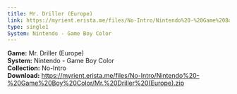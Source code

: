 ```yaml
---
title: Mr. Driller (Europe)
link: https://myrient.erista.me/files/No-Intro/Nintendo%20-%20Game%20Boy%20Color/Mr.%20Driller%20(Europe).zip
type: single1
System: Nintendo - Game Boy Color
---
```

<b>Game:</b> Mr. Driller (Europe)<br>
<b>System:</b> Nintendo - Game Boy Color<br>
<b>Collection:</b> No-Intro<br>
<b>Download:</b> https://myrient.erista.me/files/No-Intro/Nintendo%20-%20Game%20Boy%20Color/Mr.%20Driller%20(Europe).zip